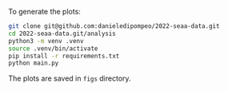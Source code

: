 To generate the plots:
```bash
git clone git@github.com:danieledipompeo/2022-seaa-data.git
cd 2022-seaa-data.git/analysis
python3 -m venv .venv
source .venv/bin/activate
pip install -r requirements.txt
python main.py
```

The plots are saved in `figs` directory.
